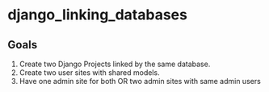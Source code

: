 # django_linking_databases
## Goals
1. Create two Django Projects linked by the same database.
2. Create two user sites with shared models.
3. Have one admin site for both OR two admin sites with same admin users
